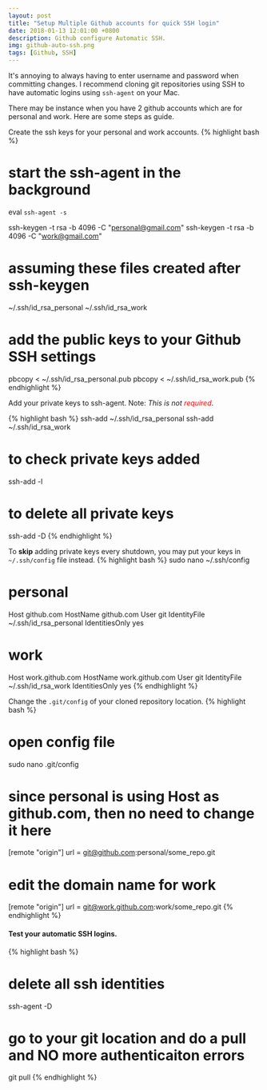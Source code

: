 ```yaml
---
layout: post
title: "Setup Multiple Github accounts for quick SSH login"
date: 2018-01-13 12:01:00 +0800
description: Github configure Automatic SSH.
img: github-auto-ssh.png 
tags: [Github, SSH]
---
```


It's annoying to always having to enter username and password when committing changes.  I recommend cloning git repositories using SSH to have automatic logins using `ssh-agent` on your Mac.

There may be instance when you have 2 github accounts which are for personal and work. Here are some steps as guide.

Create the ssh keys for your personal and work accounts.
{% highlight bash %}
# start the ssh-agent in the background
eval `ssh-agent -s`

ssh-keygen -t rsa -b 4096 -C "personal@gmail.com"
ssh-keygen -t rsa -b 4096 -C "work@gmail.com"

# assuming these files created after ssh-keygen
~/.ssh/id_rsa_personal
~/.ssh/id_rsa_work

# add the public keys to your Github SSH settings
pbcopy < ~/.ssh/id_rsa_personal.pub
pbcopy < ~/.ssh/id_rsa_work.pub
{% endhighlight %}

Add your private keys to ssh-agent. Note: *This is not* <span style="color:red">*required*</span>.

{% highlight bash %}
ssh-add ~/.ssh/id_rsa_personal
ssh-add ~/.ssh/id_rsa_work

# to check private keys added
ssh-add -l

# to delete all private keys
ssh-add -D
{% endhighlight %}

To __skip__ adding private keys every shutdown, you may put your keys in `~/.ssh/config` file instead.
{% highlight bash %}
sudo nano ~/.ssh/config

# personal
Host github.com
    HostName github.com
    User git
    IdentityFile ~/.ssh/id_rsa_personal
    IdentitiesOnly yes

# work
Host work.github.com
    HostName work.github.com
    User git
    IdentityFile ~/.ssh/id_rsa_work
    IdentitiesOnly yes
{% endhighlight %}

Change the `.git/config` of your cloned repository location.
{% highlight bash %}
# open config file
sudo nano .git/config

# since personal is using Host as github.com, then no need to change it here
[remote "origin"]
        url = git@github.com:personal/some_repo.git

# edit the domain name for work
[remote "origin"]
        url = git@work.github.com:work/some_repo.git
{% endhighlight %}

#### Test your automatic SSH logins.

{% highlight bash %}
# delete all ssh identities
ssh-agent -D

# go to your git location and do a pull and NO more authenticaiton errors
git pull
{% endhighlight %}